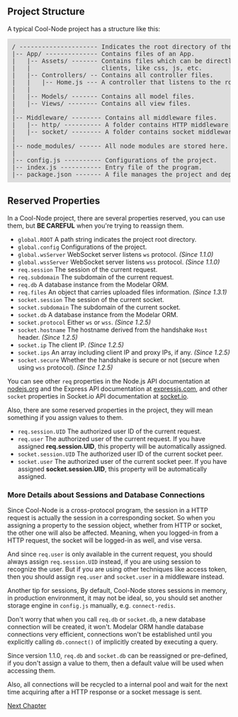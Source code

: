 ## Project Structure

A typical Cool-Node project has a structure like this:

<pre style="background: #ddd;padding: 10px;color: #333;font-size: 14px;">
/ --------------------- Indicates the root directory of the project.
|-- App/ -------------- Contains files of an App.
|   |-- Assets/ ------- Contains files which can be directly accessed from 
|   |                   clients, like css, js, etc.
|   |-- Controllers/ -- Contains all controller files.
|   |   |-- Home.js --- A controller that listens to the root path of the URL.
|   |
|   |-- Models/ ------- Contains all model files.
|   |-- Views/ -------- Contains all view files.
|
|-- Middleware/ -------- Contains all middleware files.
|   |-- http/ ---------- A folder contains HTTP middleware files.
|   |-- socket/ -------- A folder contains socket middleware files.
|
|-- node_modules/ ------ All node modules are stored here.
|
|-- config.js ---------- Configurations of the project.
|-- index.js ----------- Entry file of the program.
|-- package.json ------- A file manages the project and dependencies.
</pre>

## Reserved Properties

In a Cool-Node project, there are several properties reserved, you can use 
them, but **BE CAREFUL** when you're trying to reassign them.

- `global.ROOT` A path string indicates the project root directory.
- `global.config` Configurations of the project.
- `global.wsServer` WebSocket server listens `ws` protocol. *(Since 1.1.0)*
- `global.wssServer` WebSocket server listens `wss` protocol. *(Since 1.1.0)*
- `req.session` The session of the current request.
- `req.subdomain` The subdomain of the current request.
- `req.db` A database instance from the Modelar ORM.
- `req.files` An object that carries uploaded files information. 
    *(Since 1.3.1)*
- `socket.session` The session of the current socket.
- `socket.subdomain` The subdomain of the current socket.
- `socket.db` A database instance from the Modelar ORM.
- `socket.protocol` Either `ws` or `wss`. *(Since 1.2.5)*
- `socket.hostname` The hostname derived from the handshake `Host` header. 
    *(Since 1.2.5)*
- `socket.ip` The client IP. *(Since 1.2.5)*
- `socket.ips` An array including client IP and proxy IPs, if any. 
    *(Since 1.2.5)*
- `socket.secure` Whether the handshake is secure or not (secure when using 
    `wss` protocol). *(Since 1.2.5)*

You can see other `req` properties in the Node.js API documentation at 
[nodejs.org](https://nodejs.org) and the Express API documentation at 
[expressjs.com](http://expressjs.com/), and other `socket` properties in 
Socket.io API documentation at [socket.io](https://socket.io/).

Also, there are some reserved properties in the project, they will mean 
something if you assign values to them.

- `req.session.UID` The authorized user ID of the current request.
- `req.user` The authorized user of the current request. If you have assigned 
    **req.session.UID**, this property will be automatically assigned.
- `socket.session.UID` The authorized user ID of the current socket peer.
- `socket.user` The authorized user of the current socket peer. If you have 
    assigned **socket.session.UID**, this property will be automatically 
    assigned.

### More Details about Sessions and Database Connections

Since Cool-Node is a cross-protocol program, the session in a HTTP request is 
actually the session in a corresponding socket. So when you assigning a 
property to the session object, whether from HTTP or socket, the other one 
will also be affected. Meaning, when you logged-in from a HTTP request, the 
socket will be logged-in as well, and vise versa.

And since `req.user` is only available in the current request, you should 
always assign `req.session.UID` instead, if you are using session to recognize 
the user. But if you are using other techniques like access token, then you 
should assign `req.user` and `socket.user` in a middleware instead.

Another tip for sessions, By default, Cool-Node stores sessions in memory, in 
production environment, it may not be ideal, so, you should set another 
storage engine in `config.js` manually, e.g. `connect-redis`.

Don't worry that when you call `req.db` or `socket.db`, a new database 
connection will be created, it won't. Modelar ORM handle database connections 
very efficient, connections won't be established until you explicitly calling
`db.connect()` of implicitly created by executing a query.

Since version 1.1.0, `req.db` and `socket.db` can be reassigned or 
pre-defined, if you don't assign a value to them, then a default value will
be used when accessing them.

Also, all connections will be recycled to a internal pool and wait for the 
next time acquiring after a HTTP response or a socket message is sent.

[Next Chapter](WritingHttpControllers)